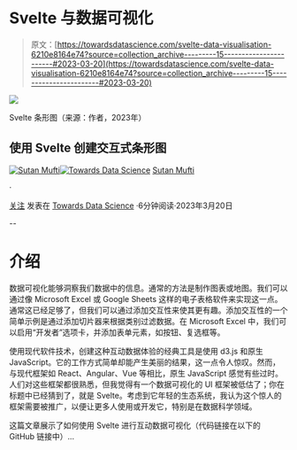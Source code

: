 # Svelte 与数据可视化

> 原文：[https://towardsdatascience.com/svelte-data-visualisation-6210e8164e74?source=collection_archive---------15-----------------------#2023-03-20](https://towardsdatascience.com/svelte-data-visualisation-6210e8164e74?source=collection_archive---------15-----------------------#2023-03-20)

![](../Images/81954de2afaf7180320431e00696f500.png)

Svelte 条形图（来源：作者，2023年）

## 使用 Svelte 创建交互式条形图

[](https://sutan.co.uk/?source=post_page-----6210e8164e74--------------------------------)[![Sutan Mufti](../Images/0a7922168ff75a80b2ddb38d4a142f37.png)](https://sutan.co.uk/?source=post_page-----6210e8164e74--------------------------------)[](https://towardsdatascience.com/?source=post_page-----6210e8164e74--------------------------------)[![Towards Data Science](../Images/a6ff2676ffcc0c7aad8aaf1d79379785.png)](https://towardsdatascience.com/?source=post_page-----6210e8164e74--------------------------------) [Sutan Mufti](https://sutan.co.uk/?source=post_page-----6210e8164e74--------------------------------)

·

[关注](https://medium.com/m/signin?actionUrl=https%3A%2F%2Fmedium.com%2F_%2Fsubscribe%2Fuser%2F6b3de0d6aa21&operation=register&redirect=https%3A%2F%2Ftowardsdatascience.com%2Fsvelte-data-visualisation-6210e8164e74&user=Sutan+Mufti&userId=6b3de0d6aa21&source=post_page-6b3de0d6aa21----6210e8164e74---------------------post_header-----------) 发表在 [Towards Data Science](https://towardsdatascience.com/?source=post_page-----6210e8164e74--------------------------------) ·6分钟阅读·2023年3月20日[](https://medium.com/m/signin?actionUrl=https%3A%2F%2Fmedium.com%2F_%2Fvote%2Ftowards-data-science%2F6210e8164e74&operation=register&redirect=https%3A%2F%2Ftowardsdatascience.com%2Fsvelte-data-visualisation-6210e8164e74&user=Sutan+Mufti&userId=6b3de0d6aa21&source=-----6210e8164e74---------------------clap_footer-----------)

--

[](https://medium.com/m/signin?actionUrl=https%3A%2F%2Fmedium.com%2F_%2Fbookmark%2Fp%2F6210e8164e74&operation=register&redirect=https%3A%2F%2Ftowardsdatascience.com%2Fsvelte-data-visualisation-6210e8164e74&source=-----6210e8164e74---------------------bookmark_footer-----------)

# 介绍

数据可视化能够洞察我们数据中的信息。通常的方法是制作图表或地图。我们可以通过像 Microsoft Excel 或 Google Sheets 这样的电子表格软件来实现这一点。通常这已经足够了，但我们可以通过添加交互性来使其更有趣。添加交互性的一个简单示例是通过添加切片器来根据类别过滤数据。在 Microsoft Excel 中，我们可以启用“开发者”选项卡，并添加表单元素，如按钮、复选框等。

使用现代软件技术，创建这种互动数据体验的经典工具是使用 d3.js 和原生 JavaScript。它的工作方式简单却能产生美丽的结果，这一点令人惊叹。然而，与现代框架如 React、Angular、Vue 等相比，原生 JavaScript 感觉有些过时。人们对这些框架都很熟悉，但我觉得有一个数据可视化的 UI 框架被低估了；你在标题中已经猜到了，就是 Svelte。考虑到它年轻的生态系统，我认为这个惊人的框架需要被推广，以便让更多人使用或开发它，特别是在数据科学领域。

这篇文章展示了如何使用 Svelte 进行互动数据可视化（代码链接在以下的 GitHub 链接中）…
